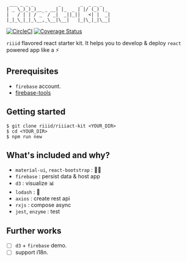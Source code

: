 ```
 ___ _ _ _         _       _  _ _ _
| _ \_)_)_)__ _ __| |_  _ | |/ (_) |_
|   / | | / _` / _|  _||_||   <| |  _|
|_|_\_|_|_\__,_\__|\__|   |_|\_|_|\__|
```

[![CircleCI](https://circleci.com/gh/riiid/riiiact-kit.svg?style=svg)](https://circleci.com/gh/riiid/riiiact-kit) [![Coverage Status](https://coveralls.io/repos/github/riiid/riiiact-kit/badge.svg)](https://coveralls.io/github/riiid/riiiact-kit)

`riiid` flavored react starter kit. It helps you to develop & deploy `react` powered app like a :zap:

## Prerequisites

* `firebase` account.
* [firebase-tools](https://github.com/firebase/firebase-tools)

## Getting started

```
$ git clone riiid/riiiact-kit <YOUR_DIR>
$ cd <YOUR_DIR>
$ npm run new
```

## What's included and why?

* `material-ui`, `react-bootstrap` : :dress::lipstick:
* `firebase` : persist data & host app
* `d3` : visualize :bar_chart:
* `lodash` : :wrench:
* `axios` : create rest api
* `rxjs` : compose async
* `jest`, `enzyme` : test

## Further works

 - [ ] `d3` + `firebase` demo.
 - [ ] support i18n.
